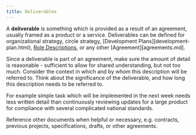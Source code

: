 ```yaml
---
title: Deliverables
---
```



A **deliverable** is something which is provided as a result of an agreement, usually framed as a product or a service. Deliverables can be defined for organizational strategy, circle strategy, [Development Plans][development-plan.html), [Role Descriptions](role-description.html), or any other [Agreement][agreements.md].

Since a deliverable is part of an agreement, make sure the amount of detail is reasonable - sufficient to allow for  shared understanding, but not too much. Consider the context in which and by whom this description will be referred to. Think about the significance of the deliverable, and how long this description needs to be referred to.

 For example simple task which will be implemented in the next week needs less written detail than continuously reviewing updates for a large product for compliance with several complicated national standards. 
 
Reference other documents when helpful or necessary, e.g. contracts, previous projects, specifications, drafts, or other agreements.



